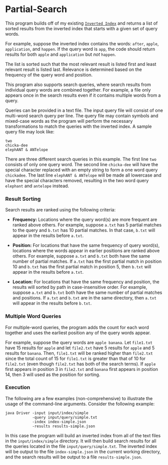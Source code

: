 # Partial-Search

This program builds off of my existing  [`Inverted Index`](https://github.com/raywang13/Inverted-Index-Output-to-JSON)
and returns a list of sorted results from the inverted index that starts with a given set of query words.

For example, suppose the inverted index contains the words: `after`, `apple`, `application`, and `happen`. 
If the query word is `app`, the code should return results for both `apple` and `application` but *not* `happen`.

The list is sorted such that the most relevant result is listed first and least relevant result is listed last. Relevance is
determined based on the frequency of the query word and position.

This program also supports search queries, where search results from individual query words are combined together. For example, 
a file only appears once in the search results even if it contains multiple words from a query. 

Queries can be provided in a text file. The input query file will consist of one multi-word search query per line. The query file 
may contain symbols and mixed-case words as the program will perform the necessary transformations to match the queries with the 
inverted index. A sample query file may look like:

```
two
chicka-dee
elephANT & ANTelope
```

There are three different search queries in this example. The first line `two` consists of only one query word. The second line `chicka-dee` 
will have the special character replaced with an empty string to form a one word query `chickadee`. The last line `elephANT & ANTelope` 
will be made all lowercase and have the special characters removed, resulting in the two word query `elephant` and `antelope` instead.

### Result Sorting ###

Search results are ranked using the following criteria:

- **Frequency:** Locations where the query word(s) are more frequent are ranked above others. For example, suppose `a.txt` has 5 partial matches to the query and `b.txt` has 10 partial matches. In that case, `b.txt` will appear in the results before `a.txt`.

- **Position:** For locations that have the same frequency of query word(s), locations where the words appear in earlier positions are ranked above others. For example, suppose `a.txt` and `b.txt` both have the same number of partial matches. If `a.txt` has the first partial match in position 10 and `b.txt` has the first partial match in position 5, then `b.txt` will appear in the results before `a.txt`.

- **Location:** For locations that have the same frequency and position, the results will sorted by path in case-insensitive order. For example, suppose `a.txt` and `b.txt` both have the same number of partial matches and positions. If `a.txt` and `b.txt` are in the same directory, then `a.txt` will appear in the results before `b.txt`.

### Multiple Word Queries ###

For multiple-word queries, the program adds the count for each word together and uses the earliest position any of the query words appear. 

For example, suppose the query words are `apple banana`. Let `file1.txt` have 15 results for `apple` and let `file2.txt` have 5 results for `apple` and 5 results for `banana`. Then, `file1.txt` will be ranked higher than `file2.txt` since the total count of 15 for `file1.txt` is greater than that of 10 for `file2.txt` (even though `file2.txt` has both of the search terms). If `apple` first appears in position 3 in `file2.txt` and `banana` first appears in position 14, then 3 will used as the position for sorting.

### Execution ###

The following are a few examples (non-comprehensive) to illustrate the usage of the command-line arguments. Consider the following example:

```
java Driver -input input/index/simple
            -query input/query/simple.txt
            -index index-simple.json
            -results results-simple.json
```

In this case the program will build an inverted index from all of the text files in the `input/index/simple` directory. It will then build search results for all the queries located in the file `input/query/simple.txt`. The inverted index will be output to the file `index-simple.json` in the current working directory, and the search results will be output to a file `results-simple.json`.
